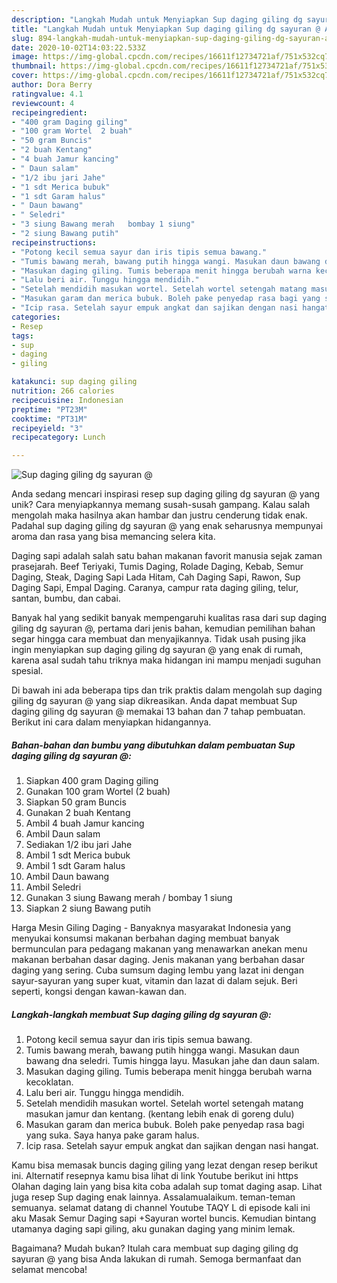 ```yaml
---
description: "Langkah Mudah untuk Menyiapkan Sup daging giling dg sayuran @ Anti Gagal"
title: "Langkah Mudah untuk Menyiapkan Sup daging giling dg sayuran @ Anti Gagal"
slug: 894-langkah-mudah-untuk-menyiapkan-sup-daging-giling-dg-sayuran-anti-gagal
date: 2020-10-02T14:03:22.533Z
image: https://img-global.cpcdn.com/recipes/16611f12734721af/751x532cq70/sup-daging-giling-dg-sayuran-foto-resep-utama.jpg
thumbnail: https://img-global.cpcdn.com/recipes/16611f12734721af/751x532cq70/sup-daging-giling-dg-sayuran-foto-resep-utama.jpg
cover: https://img-global.cpcdn.com/recipes/16611f12734721af/751x532cq70/sup-daging-giling-dg-sayuran-foto-resep-utama.jpg
author: Dora Berry
ratingvalue: 4.1
reviewcount: 4
recipeingredient:
- "400 gram Daging giling"
- "100 gram Wortel  2 buah"
- "50 gram Buncis"
- "2 buah Kentang"
- "4 buah Jamur kancing"
- " Daun salam"
- "1/2 ibu jari Jahe"
- "1 sdt Merica bubuk"
- "1 sdt Garam halus"
- " Daun bawang"
- " Seledri"
- "3 siung Bawang merah   bombay 1 siung"
- "2 siung Bawang putih"
recipeinstructions:
- "Potong kecil semua sayur dan iris tipis semua bawang."
- "Tumis bawang merah, bawang putih hingga wangi. Masukan daun bawang dna seledri. Tumis hingga layu. Masukan jahe dan daun salam."
- "Masukan daging giling. Tumis beberapa menit hingga berubah warna kecoklatan."
- "Lalu beri air. Tunggu hingga mendidih."
- "Setelah mendidih masukan wortel. Setelah wortel setengah matang masukan jamur dan kentang. (kentang lebih enak di goreng dulu)"
- "Masukan garam dan merica bubuk. Boleh pake penyedap rasa bagi yang suka. Saya hanya pake garam halus."
- "Icip rasa. Setelah sayur empuk angkat dan sajikan dengan nasi hangat."
categories:
- Resep
tags:
- sup
- daging
- giling

katakunci: sup daging giling 
nutrition: 266 calories
recipecuisine: Indonesian
preptime: "PT23M"
cooktime: "PT31M"
recipeyield: "3"
recipecategory: Lunch

---
```



![Sup daging giling dg sayuran @](https://img-global.cpcdn.com/recipes/16611f12734721af/751x532cq70/sup-daging-giling-dg-sayuran-foto-resep-utama.jpg)

Anda sedang mencari inspirasi resep sup daging giling dg sayuran @ yang unik? Cara menyiapkannya memang susah-susah gampang. Kalau salah mengolah maka hasilnya akan hambar dan justru cenderung tidak enak. Padahal sup daging giling dg sayuran @ yang enak seharusnya mempunyai aroma dan rasa yang bisa memancing selera kita.

Daging sapi adalah salah satu bahan makanan favorit manusia sejak zaman prasejarah. Beef Teriyaki, Tumis Daging, Rolade Daging, Kebab, Semur Daging, Steak, Daging Sapi Lada Hitam, Cah Daging Sapi, Rawon, Sup Daging Sapi, Empal Daging. Caranya, campur rata daging giling, telur, santan, bumbu, dan cabai.

Banyak hal yang sedikit banyak mempengaruhi kualitas rasa dari sup daging giling dg sayuran @, pertama dari jenis bahan, kemudian pemilihan bahan segar hingga cara membuat dan menyajikannya. Tidak usah pusing jika ingin menyiapkan sup daging giling dg sayuran @ yang enak di rumah, karena asal sudah tahu triknya maka hidangan ini mampu menjadi suguhan spesial.


Di bawah ini ada beberapa tips dan trik praktis dalam mengolah sup daging giling dg sayuran @ yang siap dikreasikan. Anda dapat membuat Sup daging giling dg sayuran @ memakai 13 bahan dan 7 tahap pembuatan. Berikut ini cara dalam menyiapkan hidangannya.

<!--inarticleads1-->

##### Bahan-bahan dan bumbu yang dibutuhkan dalam pembuatan Sup daging giling dg sayuran @:

1. Siapkan 400 gram Daging giling
1. Gunakan 100 gram Wortel  (2 buah)
1. Siapkan 50 gram Buncis
1. Gunakan 2 buah Kentang
1. Ambil 4 buah Jamur kancing
1. Ambil  Daun salam
1. Sediakan 1/2 ibu jari Jahe
1. Ambil 1 sdt Merica bubuk
1. Ambil 1 sdt Garam halus
1. Ambil  Daun bawang
1. Ambil  Seledri
1. Gunakan 3 siung Bawang merah  / bombay 1 siung
1. Siapkan 2 siung Bawang putih


Harga Mesin Giling Daging - Banyaknya masyarakat Indonesia yang menyukai konsumsi makanan berbahan daging membuat banyak bermunculan para pedagang makanan yang menawarkan anekan menu makanan berbahan dasar daging. Jenis makanan yang berbahan dasar daging yang sering. Cuba sumsum daging lembu yang lazat ini dengan sayur-sayuran yang super kuat, vitamin dan lazat di dalam sejuk. Beri seperti, kongsi dengan kawan-kawan dan. 

<!--inarticleads2-->

##### Langkah-langkah membuat Sup daging giling dg sayuran @:

1. Potong kecil semua sayur dan iris tipis semua bawang.
1. Tumis bawang merah, bawang putih hingga wangi. Masukan daun bawang dna seledri. Tumis hingga layu. Masukan jahe dan daun salam.
1. Masukan daging giling. Tumis beberapa menit hingga berubah warna kecoklatan.
1. Lalu beri air. Tunggu hingga mendidih.
1. Setelah mendidih masukan wortel. Setelah wortel setengah matang masukan jamur dan kentang. (kentang lebih enak di goreng dulu)
1. Masukan garam dan merica bubuk. Boleh pake penyedap rasa bagi yang suka. Saya hanya pake garam halus.
1. Icip rasa. Setelah sayur empuk angkat dan sajikan dengan nasi hangat.


Kamu bisa memasak buncis daging giling yang lezat dengan resep berikut ini. Alternatif resepnya kamu bisa lihat di link Youtube berikut ini https Olahan daging lain yang bisa kita coba adalah sup tomat daging asap. Lihat juga resep Sup daging enak lainnya. Assalamualaikum. teman-teman semuanya. selamat datang di channel Youtube TAQY L di episode kali ini aku Masak Semur Daging sapi +Sayuran wortel buncis. Kemudian bintang utamanya daging sapi giling, aku gunakan daging yang minim lemak. 

Bagaimana? Mudah bukan? Itulah cara membuat sup daging giling dg sayuran @ yang bisa Anda lakukan di rumah. Semoga bermanfaat dan selamat mencoba!
